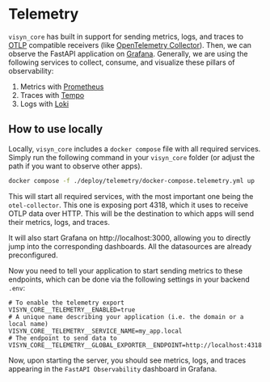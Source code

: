# Telemetry

`visyn_core` has built in support for sending metrics, logs, and traces to [OTLP](https://opentelemetry.io/docs/specs/otel/protocol/) compatible receivers (like [OpenTelemetry Collector](https://opentelemetry.io/docs/collector/)). Then, we can observe the FastAPI application on [Grafana](https://github.com/grafana/grafana). Generally, we are using the following services to collect, consume, and visualize these pillars of observability:

1. Metrics with [Prometheus](https://prometheus.io/)
2. Traces with [Tempo](https://github.com/grafana/tempo)
3. Logs with [Loki](https://github.com/grafana/loki)

## How to use locally

Locally, `visyn_core` includes a `docker compose` file with all required services. Simply run the following command in your `visyn_core` folder (or adjust the path if you want to observe other apps). 

```bash
docker compose -f ./deploy/telemetry/docker-compose.telemetry.yml up
```

This will start all required services, with the most important one being the `otel-collector`. This one is exposing port 4318, which it uses to receive OTLP data over HTTP. This will be the destination to which apps will send their metrics, logs, and traces.

It will also start Grafana on http://localhost:3000, allowing you to directly jump into the corresponding dashboards. All the datasources are already preconfigured.

Now you need to tell your application to start sending metrics to these endpoints, which can be done via the following settings in your backend `.env`: 

```.env
# To enable the telemetry export
VISYN_CORE__TELEMETRY__ENABLED=true
# A unique name describing your application (i.e. the domain or a local name)
VISYN_CORE__TELEMETRY__SERVICE_NAME=my_app.local
# The endpoint to send data to
VISYN_CORE__TELEMETRY__GLOBAL_EXPORTER__ENDPOINT=http://localhost:4318
```

Now, upon starting the server, you should see metrics, logs, and traces appearing in the `FastAPI Observability` dashboard in Grafana.